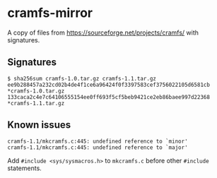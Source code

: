 # cramfs-mirror

A copy of files from https://sourceforge.net/projects/cramfs/ with signatures.

## Signatures

```terminal
$ sha256sum cramfs-1.0.tar.gz cramfs-1.1.tar.gz
ee9b288457a232cd02b4de4f1ce6a96424f0f3397583cef3756022105d6581cb *cramfs-1.0.tar.gz
133caca2c4e7c64106555154ee0ff693f5cf5beb9421ce2eb86baee997d22368 *cramfs-1.1.tar.gz
```

## Known issues

```
cramfs-1.1/mkcramfs.c:445: undefined reference to `minor'
cramfs-1.1/mkcramfs.c:445: undefined reference to `major'
```

Add `#include <sys/sysmacros.h>` to `mkcramfs.c` before other `#include` statements.
